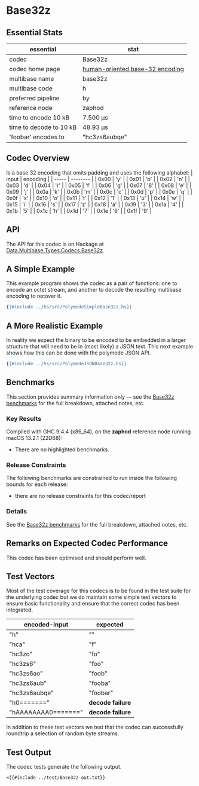 # Base32z

## Essential Stats

| essential               | stat                                                                                                  |
| ----------------------- | ----------------------------------------------------------------------------------------------------- |
| codec                   | Base32z                                                                                               |
| codec home page         | [human-oriented base-32 encoding](http://philzimmermann.com/docs/human-oriented-base-32-encoding.txt) |
| multibase name          | base32z                                                                                               |
| multibase code          | h                                                                                                     |
| preferred pipeline      | by                                                                                                    |
| reference node          | zaphod                                                                                                |
| time to encode 10 kB    | 7.500 μs                                                                                              |
| time to decode to 10 kB | 48.93 μs                                                                                              |
| 'foobar' encodes to     | "hc3zs6aubqe"                                                                                         |


## Codec Overview

Is a base 32 encoding that omits padding and uses the following alphabet:
| input | encoding |
| ----- | -------- |
| 0x00  | 'y'      |
| 0x01  | 'b'      |
| 0x02  | 'n'      |
| 0x03  | 'd'      |
| 0x04  | 'r'      |
| 0x05  | 'f'      |
| 0x06  | 'g'      |
| 0x07  | '8'      |
| 0x08  | 'e'      |
| 0x09  | 'j'      |
| 0x0a  | 'k'      |
| 0x0b  | 'm'      |
| 0x0c  | 'c'      |
| 0x0d  | 'p'      |
| 0x0e  | 'q'      |
| 0x0f  | 'x'      |
| 0x10  | 'o'      |
| 0x11  | 't'      |
| 0x12  | '1'      |
| 0x13  | 'u'      |
| 0x14  | 'w'      |
| 0x15  | 'i'      |
| 0x16  | 's'      |
| 0x17  | 'z'      |
| 0x18  | 'a'      |
| 0x19  | '3'      |
| 0x1a  | '4'      |
| 0x1b  | '5'      |
| 0x1c  | 'h'      |
| 0x1d  | '7'      |
| 0x1e  | '6'      |
| 0x1f  | '9'      |


## API

The API for this codec is on Hackage at [Data.Multibase.Types.Codecs.Base32z](https://hackage.haskell.org/package/polymede-0.0.0.1/docs/Data-Multibase-Types-Codecs-Base32z.html).

## A Simple Example

This example program shows the codec as a pair of functions: one to encode an octet stream, 
and another to decode the resulting multibase encoding to recover it.

```haskell
{{#include ../hs/src/PolymedeSimpleBase32z.hs}}
```

## A More Realistic Example

In reality we expect the binary to be encoded to be embedded in a larger structure that will need
to be in (most likely) a JSON text. This next example shows how this can be done with the polymede
JSON API.

```haskell
{{#include ../hs/src/PolymedeJSONBase32z.hs}}
```

## Benchmarks


This section provides summary information only &mdash; see the [Base32z benchmarks](https://cdornan.github.io/polymede-benchmarks/benchmarks/0.0.0.1/Base32z.html) for the full
breakdown, attached notes, etc.

### Key Results

Compiled with GHC 9.4.4 (x86_64), on the **zaphod** reference node running macOS 13.2.1 (22D68):

* There are no highlighted benchmarks.

### Release Constraints

The following benchmarks are constrained to run inside the following bounds for each release:

* there are no release constraints for this codec/report

### Details

See the [Base32z benchmarks](https://cdornan.github.io/polymede-benchmarks/benchmarks/0.0.0.1/Base32z.html) for the full breakdown, attached notes, etc.


## Remarks on Expected Codec Performance

This codec has been optimised and should perform well.


## Test Vectors

Most of the test coverage for this codecs is to be found in the test suite for the underlying
codec but we do maintain some simple test vectors to ensure basic functionality and ensure that 
the correct codec has been integrated.

| encoded-input       | expected           |
| ------------------- | ------------------ |
| "h"                 | ""                 |
| "hca"               | "f"                |
| "hc3zo"             | "fo"               |
| "hc3zs6"            | "foo"              |
| "hc3zs6ao"          | "foob"             |
| "hc3zs6aub"         | "fooba"            |
| "hc3zs6aubqe"       | "foobar"           |
| "h0======="         | **decode failure** |
| "hAAAAAAAA0=======" | **decode failure** |


In addition to these test vectors we test that the codec can successfully roundtrip a selection of 
random byte streams.

## Test Output

The codec tests generate the following output.

```
<{{#include ../test/Base32z-out.txt}}
```
